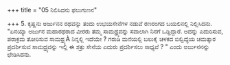 +++
title = "05 ನಿಲಿಸಿದನು ಫಲುಗುಣನ"

+++
5. ಕೃಷ್ಣನು ಅರ್ಜುನನ ರಥವನ್ನು ತಂದು ಉಭಯಸೇನೆಗಳ ನಡುವೆ ರಣರಂಗದ ಬಯಲಿನಲ್ಲಿ ನಿಲ್ಲಿಸಿದನು. "ಏನಯ್ಯಾ ಅರ್ಜುನ ಮಹಾರಥರಾದ ವೀರರು ತಮ್ಮ ಸಾಮಥ್ರ್ಯವನ್ನು ಸವಾಲಾಗಿ ನಿನಗೆ ಒಡ್ಡಿದ್ದಾರೆ. ಅದನ್ನು ಎದುರಿಸುವ, ಪರಾಕ್ರಮ ತೋರಿಸುವ  ಸಾಮಥ್ರ್ಯÀ  ನಿನ್ನಲ್ಲಿ ಇದೆಯೇ ? ಗರುಡಿ ಮನೆಯಲ್ಲಿ ಬಲುಕೈ ಚಳಕದ ಬಿಲ್ವಿದ್ಯೆಯ ಚಮತ್ಕಾರ ಪ್ರದರ್ಶಿಸುವ ಸಾಮಥ್ರ್ಯವನ್ನು   ಇಲ್ಲಿ ಈ ಶತ್ರು ಸೇನೆಯ ಎದುರು ಪ್ರದರ್ಶಿಸಲು ಸಾಧ್ಯವೆ ? " ಎಂದು ಅರ್ಜುನನನ್ನು ಛೇಡಿಸಿದನು.
